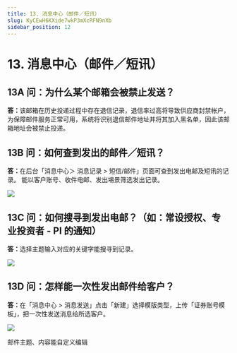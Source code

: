 ```yaml
---
title: 13. 消息中心（邮件／短讯）
slug: KyCEwH6KXide7wkP3mXcRFN9nXb
sidebar_position: 12
---
```



# 13. 消息中心（邮件／短讯）

## 13A 问：为什么某个邮箱会被禁止发送？

<b>答</b><b>：</b>该邮箱在历史投递过程中存在退信记录，退信率过高将导致供应商封禁帐户，为保障邮件服务正常可用，系统将识别退信邮件地址并将其加入黑名单，因此该邮箱地址会被禁止投递。

## 13B 问：如何查到发出的邮件／短讯？

<b>答</b><b>：</b>在后台「消息中心＞ 消息记录 &gt; 短信/邮件」页面可查到发出电邮及短讯的记录。
能以客户账号、收件电邮、发出埸景筛选发出记录。

<img src="/assets/HpBsbwRXwopiDQxLSm9cTeAVn3f.png" src-width="2512" src-height="1350" align="center"/>

## 13C 问：如何搜寻到发出电邮？（如：常设授权、专业投资者 - PI 的通知）

<b>答：</b>选择主题输入对应的关键字能搜寻到记录。

<img src="/assets/EWPVbD79ro9n1ExpQAyccx1mnYg.png" src-width="2490" src-height="704" align="center"/>

## 13D 问：怎样能一次性发出邮件给客户？

<b>答：</b>在「消息中心 &gt; 消息发送」点击「新建」选择模版类型，上传「证券账号模板」，把一次性发送消息给所选客户。

<img src="/assets/G8UGbbRCtotnSTxIsFdcO9Nnndd.png" src-width="2506" src-height="1280" align="center"/>

邮件主题、内容能自定义编辑

